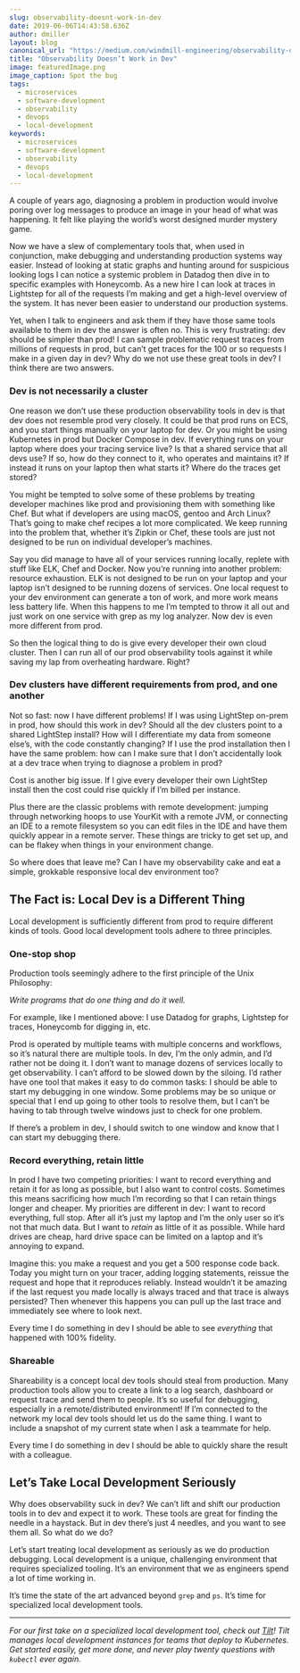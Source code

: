 ```yaml
---
slug: observability-doesnt-work-in-dev
date: 2019-06-06T14:43:58.636Z
author: dmiller
layout: blog
canonical_url: "https://medium.com/windmill-engineering/observability-doesnt-work-in-dev-c214a9fb3e2d"
title: "Observability Doesn’t Work in Dev"
image: featuredImage.png
image_caption: Spot the bug
tags:
  - microservices
  - software-development
  - observability
  - devops
  - local-development
keywords:
  - microservices
  - software-development
  - observability
  - devops
  - local-development
---
```


A couple of years ago, diagnosing a problem in production would involve poring over log messages to produce an image in your head of what was happening. It felt like playing the world’s worst designed murder mystery game.

Now we have a slew of complementary tools that, when used in conjunction, make debugging and understanding production systems way easier. Instead of looking at static graphs and hunting around for suspicious looking logs I can notice a systemic problem in Datadog then dive in to specific examples with Honeycomb. As a new hire I can look at traces in Lightstep for all of the requests I’m making and get a high-level overview of the system. It has never been easier to understand our production systems.

Yet, when I talk to engineers and ask them if they have those same tools available to them in dev the answer is often no. This is very frustrating: dev should be simpler than prod! I can sample problematic request traces from millions of requests in prod, but can’t get traces for the 100 or so requests I make in a given day in dev? Why do we not use these great tools in dev? I think there are two answers.

### Dev is not necessarily a cluster

One reason we don’t use these production observability tools in dev is that dev does not resemble prod very closely. It could be that prod runs on ECS, and you start things manually on your laptop for dev. Or you might be using Kubernetes in prod but Docker Compose in dev. If everything runs on your laptop where does your tracing service live? Is that a shared service that all devs use? If so, how do they connect to it, who operates and maintains it? If instead it runs on your laptop then what starts it? Where do the traces get stored?

You might be tempted to solve some of these problems by treating developer machines like prod and provisioning them with something like Chef. But what if developers are using macOS, gentoo and Arch Linux? That’s going to make chef recipes a lot more complicated. We keep running into the problem that, whether it’s Zipkin or Chef, these tools are just not designed to be run on individual developer’s machines.

Say you did manage to have all of your services running locally, replete with stuff like ELK, Chef and Docker. Now you’re running into another problem: resource exhaustion. ELK is not designed to be run on your laptop and your laptop isn’t designed to be running dozens of services. One local request to your dev environment can generate a ton of work, and more work means less battery life. When this happens to me I’m tempted to throw it all out and just work on one service with grep as my log analyzer. Now dev is even more different from prod.

So then the logical thing to do is give every developer their own cloud cluster. Then I can run all of our prod observability tools against it while saving my lap from overheating hardware. Right?

### Dev clusters have different requirements from prod, and one another

Not so fast: now I have different problems! If I was using LightStep on-prem in prod, how should this work in dev? Should all the dev clusters point to a shared LightStep install? How will I differentiate my data from someone else’s, with the code constantly changing? If I use the prod installation then I have the same problem: how can I make sure that I don’t accidentally look at a dev trace when trying to diagnose a problem in prod?

Cost is another big issue. If I give every developer their own LightStep install then the cost could rise quickly if I’m billed per instance.

Plus there are the classic problems with remote development: jumping through networking hoops to use YourKit with a remote JVM, or connecting an IDE to a remote filesystem so you can edit files in the IDE and have them quickly appear in a remote server. These things are tricky to get set up, and can be flakey when things in your environment change.

So where does that leave me? Can I have my observability cake and eat a simple, grokkable responsive local dev environment too?

## The Fact is: Local Dev is a Different Thing

Local development is sufficiently different from prod to require different kinds of tools. Good local development tools adhere to three principles.

### One-stop shop

Production tools seemingly adhere to the first principle of the Unix Philosophy:

*Write programs that do one thing and do it well.*

For example, like I mentioned above: I use Datadog for graphs, Lightstep for traces, Honeycomb for digging in, etc.

Prod is operated by multiple teams with multiple concerns and workflows, so it’s natural there are multiple tools. In dev, I’m the only admin, and I’d rather not be doing it. I don’t want to manage dozens of services locally to get observability. I can’t afford to be slowed down by the siloing. I’d rather have one tool that makes it easy to do common tasks: I should be able to start my debugging in one window. Some problems may be so unique or special that I end up going to other tools to resolve them, but I can’t be having to tab through twelve windows just to check for one problem.

If there’s a problem in dev, I should switch to one window and know that I can start my debugging there.

### Record everything, retain little

In prod I have two competing priorities: I want to record everything and retain it for as long as possible, but I also want to control costs. Sometimes this means sacrificing how much I’m recording so that I can retain things longer and cheaper. My priorities are different in dev: I want to record everything, full stop. After all it’s just my laptop and I’m the only user so it’s not that much data. But I want to *retain* as little of it as possible. While hard drives are cheap, hard drive space can be limited on a laptop and it’s annoying to expand.

Imagine this: you make a request and you get a 500 response code back. Today you might turn on your tracer, adding logging statements, reissue the request and hope that it reproduces reliably. Instead wouldn’t it be amazing if the last request you made locally is always traced and that trace is always persisted? Then whenever this happens you can pull up the last trace and immediately see where to look next.

Every time I do something in dev I should be able to see *everything* that happened with 100% fidelity.

### Shareable

Shareability is a concept local dev tools should steal from production. Many production tools allow you to create a link to a log search, dashboard or request trace and send them to people. It’s so useful for debugging, especially in a remote/distributed environment! If I’m connected to the network my local dev tools should let us do the same thing. I want to include a snapshot of my current state when I ask a teammate for help.

Every time I do something in dev I should be able to quickly share the result with a colleague.

## Let’s Take Local Development Seriously

Why does observability suck in dev? We can’t lift and shift our production tools in to dev and expect it to work. These tools are great for finding the needle in a haystack. But in dev there’s just 4 needles, and you want to see them all. So what do we do?

Let’s start treating local development as seriously as we do production debugging. Local development is a unique, challenging environment that requires specialized tooling. It’s an environment that we as engineers spend a lot of time working in.

It’s time the state of the art advanced beyond `grep` and `ps`. It’s time for specialized local development tools.

<hr>

*For our first take on a specialized local development tool, check out [Tilt](https://tilt.dev/)! Tilt manages local development instances for teams that deploy to Kubernetes. Get started easily, get more done, and never play twenty questions with `kubectl` ever again.*
